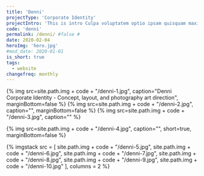 ```yaml
---
title: 'Denni'
projectType: 'Corporate Identity'
projectIntro: 'This is intro Culpa voluptatem optio ipsam quisquam maxime nihil nisi reprehenderit nam labore quo animi, autem adipisci explicabo fugit exercitationem deserunt nobis minima magni tempora eum est aliquid. Reiciendis accusamus nam voluptatum dicta tenetur'
code: 'denni'
permalink: /denni/ #false #
date: 2020-02-04
heroImg: 'hero.jpg'
#mod_date: 2020-01-01
is_short: true
tags: 
  - website
changefreq: monthly
---
```


{% img src=site.path.img + code + "/denni-1.jpg", caption="Denni Corporate Identity - Concept, layout, and photography art direction", marginBottom=false %}
{% img src=site.path.img + code + "/denni-2.jpg", caption="", marginBottom=false %}
{% img src=site.path.img + code + "/denni-3.jpg", caption="" %}

{% img src=site.path.img + code + "/denni-4.jpg", caption="", short=true, marginBottom=false %}

{% imgstack src = [
              site.path.img + code + "/denni-5.jpg", 
              site.path.img + code + "/denni-6.jpg", 
              site.path.img + code + "/denni-7.jpg", 
              site.path.img + code + "/denni-8.jpg", 
              site.path.img + code + "/denni-9.jpg", 
              site.path.img + code + "/denni-10.jpg"
            ],
            columns = 2
%}